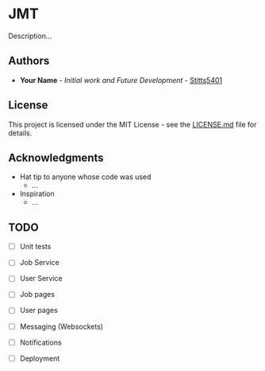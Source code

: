 # JMT

  Description...

## Authors

- **Your Name** - *Initial work and Future Development* - [Stitts5401](https://github.com/Stitts5401)

## License

This project is licensed under the MIT License - see the [LICENSE.md](LICENSE.md) file for details.

## Acknowledgments

- Hat tip to anyone whose code was used
  - ...
- Inspiration
  - ...

## TODO

- [ ] Unit tests
- [ ] Job Service
- [ ] User Service
- [ ] Job pages
- [ ] User pages
- [ ] Messaging (Websockets)
- [ ] Notifications
- [ ] Deployment
      
